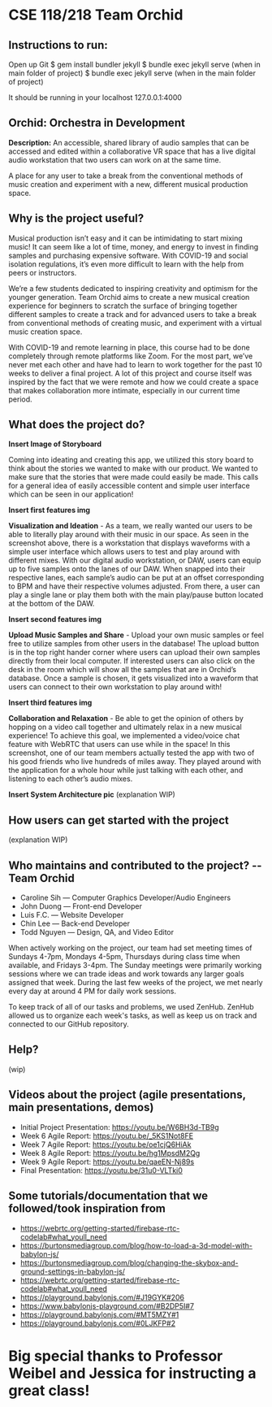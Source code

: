 # CSE 118/218 Team Orchid

## Instructions to run:

Open up Git
$ gem install bundler jekyll
$ bundle exec jekyll serve (when in main folder of project)
$ bundle exec jekyll serve (when in the main folder of project)

It should be running in your localhost 127.0.0.1:4000
 

## **Orchid: Orch**estra **i**n **D**evelopment 

**Description:** An accessible, shared library of audio samples that can be accessed and edited within a collaborative VR space that has a live digital audio workstation that two users can work on at the same time. 

A place for any user to take a break from the conventional methods of music creation and experiment with a new, different musical production space. 
 
## Why is the project useful? 
Musical production isn’t easy and it can be intimidating to start mixing music! It can seem like a lot of time, money, and energy to invest in finding samples and purchasing expensive software. With COVID-19 and social isolation regulations, it’s even more difficult to learn with the help from peers or instructors. 

We’re a few students dedicated to inspiring creativity and optimism for the younger generation. Team Orchid aims to create a new musical creation experience for beginners to scratch the surface of bringing together different samples to create a track and for advanced users to take a break from conventional methods of creating music, and experiment with a virtual music creation space. 

With COVID-19 and remote learning in place, this course had to be done completely through remote platforms like Zoom. For the most part, we’ve never met each other and have had to learn to work together for the past 10 weeks to deliver a final project. A lot of this project and course itself was inspired by the fact that we were remote and how we could create a space that makes collaboration more intimate, especially in our current time period. 

## What does the project do?

**Insert Image of Storyboard** 

Coming into ideating and creating this app, we utilized this story board to think about the stories we wanted to make with our product. We wanted to make sure that the stories that were made could easily be made. This calls for a general idea of easily accessible content and simple user interface which can be seen in our application! 

**Insert first features img** 

**Visualization and Ideation**  - As a team, we really wanted our users to be able to literally play around with their music in our space. As seen in the screenshot above, there is a workstation that displays waveforms with a simple user interface which allows users to test and play around with different mixes. With our digital audio workstation, or DAW, users can equip up to five samples onto the lanes of our DAW. When snapped into their respective lanes, each sample’s audio can be put at an offset corresponding to BPM and have their respective volumes adjusted. From there, a user can play a single lane or play them both with the main play/pause button located at the bottom of the DAW. 

**Insert second features img** 

**Upload Music Samples and Share** - Upload your own music samples or feel free to utilize samples from other users in the database! The upload button is in the top right hander corner where users can upload their own samples directly from their local computer. If interested users can also click on the desk in the room which will show all the samples that are in Orchid’s database. Once a sample is chosen, it gets visualized into a waveform that users can connect to their own workstation to play around with! 

**Insert third features img** 

**Collaboration and Relaxation** - Be able to get the opinion of others by hopping on a video call together and ultimately relax in a new musical experience! To achieve this goal, we implemented a video/voice chat feature with WebRTC that users can use while in the space! In this screenshot, one of our team members actually tested the app with two of his good friends who live hundreds of miles away. They played around with the application for a whole hour while just talking with each other, and listening to each other’s audio mixes. 

**Insert System Architecture pic** 
(explanation WIP) 

## How users can get started with the project 
(explanation WIP) 

## Who maintains and contributed to the project? -- **Team Orchid** 
* Caroline Sih — Computer Graphics Developer/Audio Engineers 
* John Duong — Front-end Developer 
* Luis F.C. — Website Developer 
* Chin Lee — Back-end Developer 
* Todd Nguyen — Design, QA, and Video Editor 

When actively working on the project, our team had set meeting times of Sundays 4-7pm, Mondays 4-5pm, Thursdays during class time when available, and Fridays 3-4pm. The Sunday meetings were primarily working sessions where we can trade ideas and work towards any larger goals assigned that week. During the last few weeks of the project, we met nearly every day at around 4 PM for daily work sessions. 

To keep track of all of our tasks and problems, we used ZenHub. ZenHub allowed us to organize each week's tasks, as well as keep us on track and connected to our GitHub repository. 

## Help? 
(wip) 

## Videos about the project (agile presentations, main presentations, demos) 
* Initial Project Presentation: https://youtu.be/W6BH3d-TB9g 
* Week 6 Agile Report: https://youtu.be/_5KS1Not8FE 
* Week 7 Agile Report: https://youtu.be/oe1cjQ6HiAk 
* Week 8 Agile Report: https://youtu.be/hg1MpsdM2Qg 
* Week 9 Agile Report: https://youtu.be/qaeEN-Nj89s 
* Final Presentation: https://youtu.be/31u0-VLTki0 

## Some tutorials/documentation that we followed/took inspiration from 
* https://webrtc.org/getting-started/firebase-rtc-codelab#what_youll_need 
* https://burtonsmediagroup.com/blog/how-to-load-a-3d-model-with-babylon-js/
* https://burtonsmediagroup.com/blog/changing-the-skybox-and-ground-settings-in-babylon-js/
* https://webrtc.org/getting-started/firebase-rtc-codelab#what_youll_need 
* https://playground.babylonjs.com/#J19GYK#206 
* https://www.babylonjs-playground.com/#B2DP5I#7 
* https://playground.babylonjs.com/#MT5MZY#1 
* https://playground.babylonjs.com/#0LJKFP#2 


# Big special thanks to Professor Weibel and Jessica for instructing a great class! 

